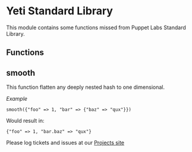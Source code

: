 # Yeti Standard Library

This module contains some functions missed from Puppet Labs Standard Library.

## Functions

smooth
------
This function flatten any deeply nested hash to one dimensional.

*Example*

    smooth({"foo" => 1, "bar" => {"baz" => "qux"}})

Would result in:

    {"foo" => 1, "bar.baz" => "qux"}

Please log tickets and issues at our [Projects site](http://projects.example.com)
